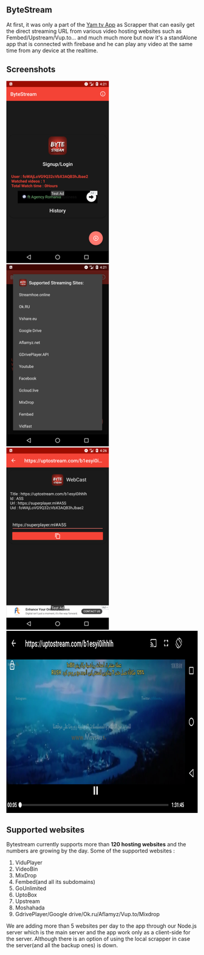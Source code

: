 ## ByteStream

At first, it was only a part of the [Yam tv App](http://bit.ly/2SxjhKD) as Scrapper that can easily get the direct streaming URL from various video hosting websites such as Fembed/Upstream/Vup.to… and much much more but now it's a standAlone app that is connected with firebase and he can play any video at the same time from any device at the realtime.

## Screenshots
<img src="https://github.com/jakcal/APPS/raw/master/img/byte/Screenshot_1581351683.png" width="270" height="480">
<img src="https://github.com/jakcal/APPS/raw/master/img/byte/Screenshot_1581351691.png" width="270" height="480">
<img src="https://github.com/jakcal/APPS/raw/master/img/byte/Screenshot_1581352001.png" width="270" height="480">
<img src="https://github.com/jakcal/APPS/raw/master/img/byte/Screenshot_1581351769.png" width="1000" height="480">

## Supported websites
Bytestream currently supports more than **120 hosting websites** and the numbers are growing by the day.
Some of the supported websites : 

 1. ViduPlayer
 2. VideoBin
 3. MixDrop
 4. Fembed(and all its subdomains)
 5. GoUnlimited
 6. UptoBox
 7. Upstream
 8. Moshahada
 9. GdrivePlayer/Google drive/Ok.ru/Aflamyz/Vup.to/Mixdrop

We are adding more than 5 websites per day to the app through our Node.js server which is the main server and the app work only as a client-side for the server. Although there is an option of using the local scrapper in case the server(and all the backup ones) is down.
